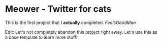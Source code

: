 # Meower - Twitter for cats

This is the first project that I **actually** completed. _FeelsGoodMan_

Edit: Let's not completely abandon this project right away. Let's use this as a base template to learn more stuff!
